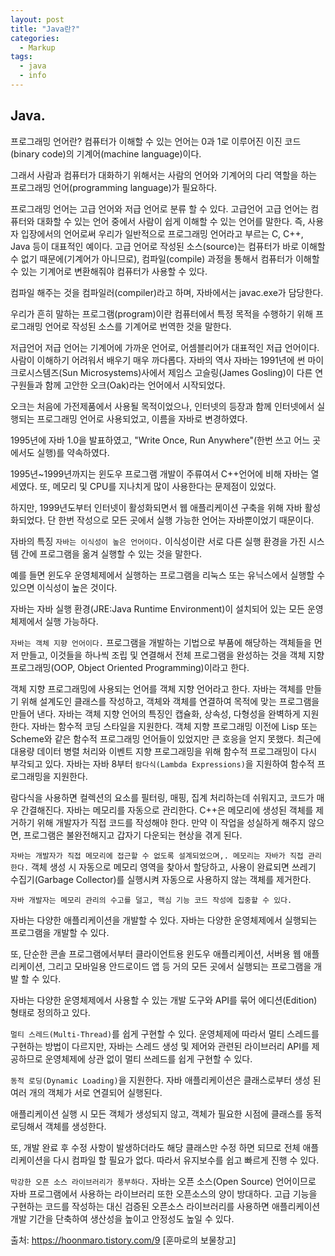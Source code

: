 ```yaml
---
layout: post
title: "Java란?"
categories:
  - Markup
tags:
  - java
  - info
---
```


## Java.

프로그래밍 언어란?
컴퓨터가 이해할 수 있는 언어는 0과 1로 이루어진 이진 코드(binary code)의 기계어(machine language)이다.

그래서 사람과 컴퓨터가 대화하기 위해서는 사람의 언어와 기계어의 다리 역할을 하는 프로그래밍 언어(programming language)가 필요하다.

프로그래밍 언어는 고급 언어와 저급 언어로 분류 할 수 있다.
고급언어
고급 언어는 컴퓨터와 대화할 수 있는 언어 중에서 사람이 쉽게 이해할 수 있는 언어를 말한다.
즉, 사용자 입장에서의 언어로써 우리가 일반적으로 프로그래밍 언어라고 부르는 C, C++, Java 등이 대표적인 예이다.
고급 언어로 작성된 소스(source)는 컴퓨터가 바로 이해할 수 없기 때문에(기계어가 아니므로), 컴파일(compile) 과정을 통해서 컴퓨터가 이해할 수 있는 기계어로 변환해줘야 컴퓨터가 사용할 수 있다.

컴파일 해주는 것을 컴파일러(compiler)라고 하며, 자바에서는 javac.exe가 담당한다.

우리가 흔히 말하는 프로그램(program)이란 컴퓨터에서 특정 목적을 수행하기 위해 프로그래밍 언어로 작성된 소스를 기계어로 번역한 것을 말한다.

저급언어
저급 언어는 기계어에 가까운 언어로, 어셈블리어가 대표적인 저급 언어이다.
사람이 이해하기 어려워서 배우기 매우 까다롭다.
자바의 역사
자바는 1991년에 썬 마이크로시스템즈(Sun Microsystems)사에서 제임스 고슬링(James Gosling)이 다른 연구원들과 함께 고안한 오크(Oak)라는 언어에서 시작되었다.

오크는 처음에 가전제품에서 사용될 목적이었으나, 인터넷의 등장과 함께 인터넷에서 실행되는 프로그래밍 언어로 사용되었고, 이름을 자바로 변경하였다.

1995년에 자바 1.0을 발표하였고, "Write Once, Run Anywhere"(한번 쓰고 어느 곳에서도 실행)를 약속하였다.

1995년~1999년까지는 윈도우 프로그램 개발이 주류여서 C++언어에 비해 자바는 열세였다. 또, 메모리 및 CPU를 지나치게 많이 사용한다는 문제점이 있었다.

하지만, 1999년도부터 인터넷이 활성화되면서 웹 애플리케이션 구축을 위해 자바 활성화되었다. 단 한번 작성으로 모든 곳에서 실행 가능한 언어는 자바뿐이었기 때문이다.


자바의 특징
`자바는 이식성이 높은 언어이다.`
이식성이란 서로 다른 실행 환경을 가진 시스템 간에 프로그램을 옮겨 실행할 수 있는 것을 말한다.

예를 들면 윈도우 운영체제에서 실행하는 프로그램을 리눅스 또는 유닉스에서 실행할 수 있으면 이식성이 높은 것이다.

자바는 자바 실행 환경(JRE:Java Runtime Environment)이 설치되어 있는 모든 운영체제에서 실행 가능하다.

`자바는 객체 지향 언어이다.`
프로그램을 개발하는 기법으로 부품에 해당하는 객체들을 먼저 만들고, 이것들을 하나씩 조립 및 연결해서 전체 프로그램을 완성하는 것을 객체 지향 프로그래밍(OOP, Object Oriented Programming)이라고 한다.

객체 지향 프로그래밍에 사용되는 언어를 객체 지향 언어라고 한다.
자바는 객체를 만들기 위해 설계도인 클래스를 작성하고, 객체와 객체를 연결하여 목적에 맞는 프로그램을 만들어 낸다.
자바는 객체 지향 언어의 특징인 캡슐화, 상속성, 다형성을 완벽하게 지원한다.
자바는 함수적 코딩 스타일을 지원한다.
객체 지향 프로그래밍 이전에 Lisp 또는 Scheme와 같은 함수적 프로그래밍 언어들이 있었지만 큰 호응을 얻지 못했다.
최근에 대용량 데이터 병렬 처리와 이벤트 지향 프로그래밍을 위해 함수적 프로그래밍이 다시 부각되고 있다.
자바는 자바 8부터 `람다식(Lambda Expressions)`을 지원하여 함수적 프로그래밍을 지원한다.

람다식을 사용하면 컬렉션의 요소를 필터링, 매핑, 집계 처리하는데 쉬워지고, 코드가 매우 간결해진다.
자바는 메모리를 자동으로 관리한다.
C++은 메모리에 생성된 객체를 제거하기 위해 개발자가 직접 코드를 작성해야 한다. 만약 이 작업을 성실하게 해주지 않으면, 프로그램은 불완전해지고 갑자기 다운되는 현상을 겪게 된다.

`자바는 개발자가 직접 메모리에 접근할 수 없도록 설계되었으며,. 메모리는 자바가 직접 관리한다.`
객체 생성 시 자동으로 메모리 영역을 찾아서 할당하고, 사용이 완료되면 쓰레기 수집기(Garbage Collector)를 실행시켜 자동으로 사용하지 않는 객체를 제거한다.

`자바 개발자는 메모리 관리의 수고를 덜고, 핵심 기능 코드 작성에 집중할 수 있다.`

자바는 다양한 애플리케이션을 개발할 수 있다.
자바는 다양한 운영체제에서 실행되는 프로그램을 개발할 수 있다.

또, 단순한 콘솔 프로그램에서부터 클라이언트용 윈도우 애플리케이션, 서버용 웹 애플리케이션, 그리고 모바일용 안드로이드 앱 등 거의 모든 곳에서 실행되는 프로그램을 개발 할 수 있다.

자바는 다양한 운영체제에서 사용할 수 있는 개발 도구와 API를 묶어 에디션(Edition) 형태로 정의하고 있다.

`멀티 스레드(Multi-Thread)`를 쉽게 구현할 수 있다.
운영체제에 따라서 멀티 스레드를 구현하는 방법이 다르지만, 자바는 스레드 생성 및 제어와 관련된 라이브러리 API를 제공하므로 운영체제에 상관 없이 멀티 쓰레드를 쉽게 구현할 수 있다.

`동적 로딩(Dynamic Loading)`을 지원한다.
자바 애플리케이션은 클래스로부터 생성 된 여러 개의 객체가 서로 연결되어 실행된다.

애플리케이션 실행 시 모든 객체가 생성되지 않고, 객체가 필요한 시점에 클래스를 동적 로딩해서 객체를 생성한다.

또, 개발 완료 후 수정 사항이 발생하더라도 해당 클래스만 수정 하면 되므로 전체 애플리케이션을 다시 컴파일 할 필요가 없다. 따라서 유지보수를 쉽고 빠르게 진행 수 있다.

`막강한 오픈 소스 라이브러리가 풍부하다.`
자바는 오픈 소스(Open Source) 언어이므로 자바 프로그램에서 사용하는 라이브러리 또한 오픈소스의 양이 방대하다.
고급 기능을 구현하는 코드를 작성하는 대신 검증된 오픈소스 라이브러리를 사용하면 애플리케이션 개발 기간을 단축하여 생산성을 높이고 안정성도 높일 수 있다.



출처: https://hoonmaro.tistory.com/9 [훈마로의 보물창고]